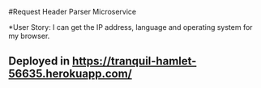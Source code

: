 #Request Header Parser Microservice

*User Story: I can get the IP address, language and operating system for my browser.

## Deployed in https://tranquil-hamlet-56635.herokuapp.com/